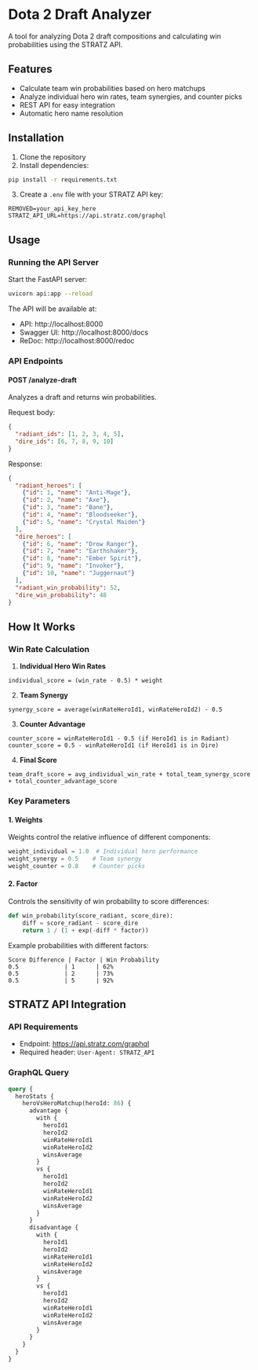 # Dota 2 Draft Analyzer

A tool for analyzing Dota 2 draft compositions and calculating win probabilities using the STRATZ API.

## Features

- Calculate team win probabilities based on hero matchups
- Analyze individual hero win rates, team synergies, and counter picks
- REST API for easy integration
- Automatic hero name resolution

## Installation

1. Clone the repository
2. Install dependencies:
```bash
pip install -r requirements.txt
```

3. Create a `.env` file with your STRATZ API key:
```
REMOVED=your_api_key_here
STRATZ_API_URL=https://api.stratz.com/graphql
```

## Usage

### Running the API Server

Start the FastAPI server:
```bash
uvicorn api:app --reload
```

The API will be available at:
- API: http://localhost:8000
- Swagger UI: http://localhost:8000/docs
- ReDoc: http://localhost:8000/redoc

### API Endpoints

#### POST /analyze-draft
Analyzes a draft and returns win probabilities.

Request body:
```json
{
  "radiant_ids": [1, 2, 3, 4, 5],
  "dire_ids": [6, 7, 8, 9, 10]
}
```

Response:
```json
{
  "radiant_heroes": [
    {"id": 1, "name": "Anti-Mage"},
    {"id": 2, "name": "Axe"},
    {"id": 3, "name": "Bane"},
    {"id": 4, "name": "Bloodseeker"},
    {"id": 5, "name": "Crystal Maiden"}
  ],
  "dire_heroes": [
    {"id": 6, "name": "Drow Ranger"},
    {"id": 7, "name": "Earthshaker"},
    {"id": 8, "name": "Ember Spirit"},
    {"id": 9, "name": "Invoker"},
    {"id": 10, "name": "Juggernaut"}
  ],
  "radiant_win_probability": 52,
  "dire_win_probability": 48
}
```

## How It Works

### Win Rate Calculation

1. **Individual Hero Win Rates**
```
individual_score = (win_rate - 0.5) * weight
```

2. **Team Synergy**
```
synergy_score = average(winRateHeroId1, winRateHeroId2) - 0.5
```

3. **Counter Advantage**
```
counter_score = winRateHeroId1 - 0.5 (if HeroId1 is in Radiant)
counter_score = 0.5 - winRateHeroId1 (if HeroId1 is in Dire)
```

4. **Final Score**
```
team_draft_score = avg_individual_win_rate + total_team_synergy_score + total_counter_advantage_score
```

### Key Parameters

#### 1. Weights
Weights control the relative influence of different components:
```python
weight_individual = 1.0  # Individual hero performance
weight_synergy = 0.5    # Team synergy
weight_counter = 0.8    # Counter picks
```

#### 2. Factor
Controls the sensitivity of win probability to score differences:
```python
def win_probability(score_radiant, score_dire):
    diff = score_radiant - score_dire
    return 1 / (1 + exp(-diff * factor))
```

Example probabilities with different factors:
```
Score Difference | Factor | Win Probability
0.5             | 1      | 62%
0.5             | 2      | 73%
0.5             | 5      | 92%
```

## STRATZ API Integration

### API Requirements
- Endpoint: https://api.stratz.com/graphql
- Required header: `User-Agent: STRATZ_API`

### GraphQL Query
```graphql
query {
  heroStats {
    heroVsHeroMatchup(heroId: 86) {
      advantage {
        with {
          heroId1
          heroId2
          winRateHeroId1
          winRateHeroId2
          winsAverage
        }
        vs {
          heroId1
          heroId2
          winRateHeroId1
          winRateHeroId2
          winsAverage
        }
      }
      disadvantage {
        with {
          heroId1
          heroId2
          winRateHeroId1
          winRateHeroId2
          winsAverage
        }
        vs {
          heroId1
          heroId2
          winRateHeroId1
          winRateHeroId2
          winsAverage
        }
      }
    }
  }
}
```